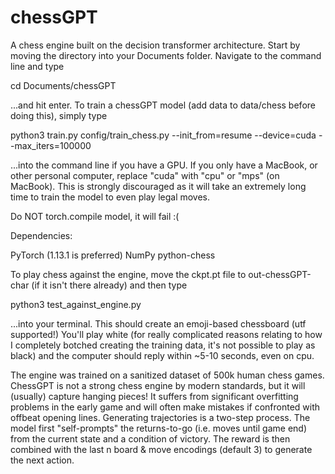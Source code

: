 # chessGPT
A chess engine built on the decision transformer architecture.
Start by moving the directory into your Documents folder. Navigate to the command line and type

cd Documents/chessGPT

...and hit enter.
To train a chessGPT model (add data to data/chess before doing this), simply type 

python3 train.py config/train_chess.py --init_from=resume --device=cuda --max_iters=100000

...into the command line if you have a GPU. If you only have a MacBook, or other personal computer, replace "cuda" with "cpu" or "mps" (on MacBook).
This is strongly discouraged as it will take an extremely long time to train the model to even play legal moves.

Do NOT torch.compile model, it will fail :(

Dependencies:

PyTorch (1.13.1 is preferred)
NumPy
python-chess

To play chess against the engine, move the ckpt.pt file to out-chessGPT-char (if it isn't there already) and then type

python3 test_against_engine.py

...into your terminal. This should create an emoji-based chessboard (utf supported!)
You'll play white (for really complicated reasons relating to how I completely botched creating the training data, it's not possible to play as black) and
the computer should reply within ~5-10 seconds, even on cpu. 

The engine was trained on a sanitized dataset of 500k human chess games. ChessGPT is not a strong chess engine by modern standards, but it will (usually)
capture hanging pieces! It suffers from significant overfitting problems in the early game and will often make mistakes if confronted with offbeat 
opening lines. Generating trajectories is a two-step process. The model first "self-prompts" the returns-to-go (i.e. moves until game end) from the
current state and a condition of victory. The reward is then combined with the last n board & move encodings (default 3) to generate the next action.

